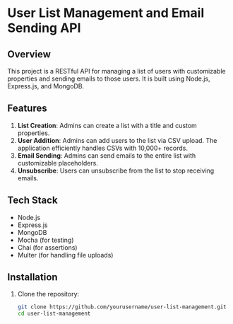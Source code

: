 # User List Management and Email Sending API

## Overview

This project is a RESTful API for managing a list of users with customizable properties and sending emails to those users. It is built using Node.js, Express.js, and MongoDB.

## Features

1. **List Creation**: Admins can create a list with a title and custom properties.
2. **User Addition**: Admins can add users to the list via CSV upload. The application efficiently handles CSVs with 10,000+ records.
3. **Email Sending**: Admins can send emails to the entire list with customizable placeholders.
4. **Unsubscribe**: Users can unsubscribe from the list to stop receiving emails.

## Tech Stack

- Node.js
- Express.js
- MongoDB
- Mocha (for testing)
- Chai (for assertions)
- Multer (for handling file uploads)

## Installation

1. Clone the repository:
   ```sh
   git clone https://github.com/yourusername/user-list-management.git
   cd user-list-management
